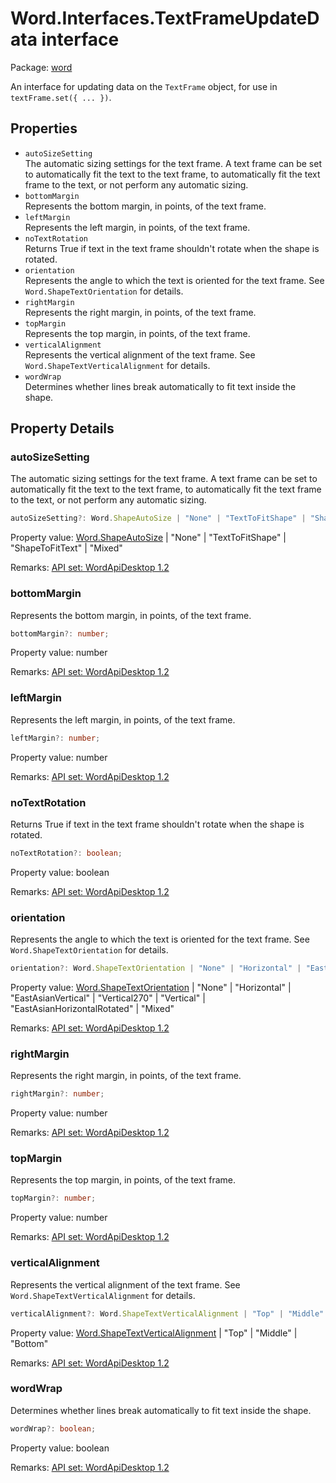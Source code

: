 # Word.Interfaces.TextFrameUpdateData interface

Package: [word](/en-us/javascript/api/word)

An interface for updating data on the `TextFrame` object, for use in `textFrame.set({ ... })`.

## Properties

- `autoSizeSetting`  
  The automatic sizing settings for the text frame. A text frame can be set to automatically fit the text to the text frame, to automatically fit the text frame to the text, or not perform any automatic sizing.
- `bottomMargin`  
  Represents the bottom margin, in points, of the text frame.
- `leftMargin`  
  Represents the left margin, in points, of the text frame.
- `noTextRotation`  
  Returns True if text in the text frame shouldn't rotate when the shape is rotated.
- `orientation`  
  Represents the angle to which the text is oriented for the text frame. See `Word.ShapeTextOrientation` for details.
- `rightMargin`  
  Represents the right margin, in points, of the text frame.
- `topMargin`  
  Represents the top margin, in points, of the text frame.
- `verticalAlignment`  
  Represents the vertical alignment of the text frame. See `Word.ShapeTextVerticalAlignment` for details.
- `wordWrap`  
  Determines whether lines break automatically to fit text inside the shape.

## Property Details

### autoSizeSetting

The automatic sizing settings for the text frame. A text frame can be set to automatically fit the text to the text frame, to automatically fit the text frame to the text, or not perform any automatic sizing.

```typescript
autoSizeSetting?: Word.ShapeAutoSize | "None" | "TextToFitShape" | "ShapeToFitText" | "Mixed";
```

Property value: [Word.ShapeAutoSize](/en-us/javascript/api/word/word.shapeautosize) | "None" | "TextToFitShape" | "ShapeToFitText" | "Mixed"

Remarks: [API set: WordApiDesktop 1.2](/en-us/javascript/api/requirement-sets/word/word-api-requirement-sets)

### bottomMargin

Represents the bottom margin, in points, of the text frame.

```typescript
bottomMargin?: number;
```

Property value: number

Remarks: [API set: WordApiDesktop 1.2](/en-us/javascript/api/requirement-sets/word/word-api-requirement-sets)

### leftMargin

Represents the left margin, in points, of the text frame.

```typescript
leftMargin?: number;
```

Property value: number

Remarks: [API set: WordApiDesktop 1.2](/en-us/javascript/api/requirement-sets/word/word-api-requirement-sets)

### noTextRotation

Returns True if text in the text frame shouldn't rotate when the shape is rotated.

```typescript
noTextRotation?: boolean;
```

Property value: boolean

Remarks: [API set: WordApiDesktop 1.2](/en-us/javascript/api/requirement-sets/word/word-api-requirement-sets)

### orientation

Represents the angle to which the text is oriented for the text frame. See `Word.ShapeTextOrientation` for details.

```typescript
orientation?: Word.ShapeTextOrientation | "None" | "Horizontal" | "EastAsianVertical" | "Vertical270" | "Vertical" | "EastAsianHorizontalRotated" | "Mixed";
```

Property value: [Word.ShapeTextOrientation](/en-us/javascript/api/word/word.shapetextorientation) | "None" | "Horizontal" | "EastAsianVertical" | "Vertical270" | "Vertical" | "EastAsianHorizontalRotated" | "Mixed"

Remarks: [API set: WordApiDesktop 1.2](/en-us/javascript/api/requirement-sets/word/word-api-requirement-sets)

### rightMargin

Represents the right margin, in points, of the text frame.

```typescript
rightMargin?: number;
```

Property value: number

Remarks: [API set: WordApiDesktop 1.2](/en-us/javascript/api/requirement-sets/word/word-api-requirement-sets)

### topMargin

Represents the top margin, in points, of the text frame.

```typescript
topMargin?: number;
```

Property value: number

Remarks: [API set: WordApiDesktop 1.2](/en-us/javascript/api/requirement-sets/word/word-api-requirement-sets)

### verticalAlignment

Represents the vertical alignment of the text frame. See `Word.ShapeTextVerticalAlignment` for details.

```typescript
verticalAlignment?: Word.ShapeTextVerticalAlignment | "Top" | "Middle" | "Bottom";
```

Property value: [Word.ShapeTextVerticalAlignment](/en-us/javascript/api/word/word.shapetextverticalalignment) | "Top" | "Middle" | "Bottom"

Remarks: [API set: WordApiDesktop 1.2](/en-us/javascript/api/requirement-sets/word/word-api-requirement-sets)

### wordWrap

Determines whether lines break automatically to fit text inside the shape.

```typescript
wordWrap?: boolean;
```

Property value: boolean

Remarks: [API set: WordApiDesktop 1.2](/en-us/javascript/api/requirement-sets/word/word-api-requirement-sets)